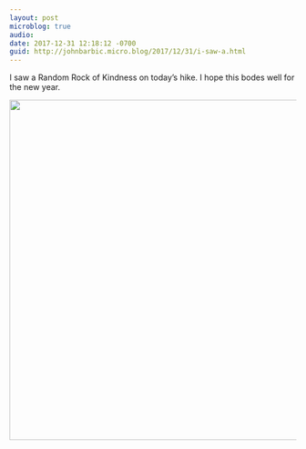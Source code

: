 ```yaml
---
layout: post
microblog: true
audio: 
date: 2017-12-31 12:18:12 -0700
guid: http://johnbarbic.micro.blog/2017/12/31/i-saw-a.html
---
```

I saw a Random Rock of Kindness on today’s hike.  I hope this bodes well for the new year.

<img src="http://www.barbic.com/uploads/2017/4c49f12814.jpg" width="600" height="599" />
